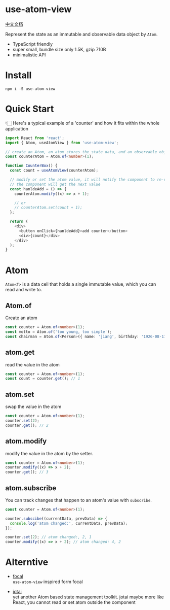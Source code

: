 # use-atom-view

[中文文档](./docs/zh.md)

Represent the state as an immutable and observable data object by `Atom`.

- TypeScript friendly
- super small, bundle size only 1.5K, gzip 710B
- minimalistic API

# Install

```
npm i -S use-atom-view
```

# Quick Start

👇🏻 Here's a typical example of a 'counter' and how it fits within the whole application

```typescript
import React from 'react';
import { Atom, useAtomView } from 'use-atom-view';

// create an Atom, an atom stores the state data, and an observable object.
const counterAtom = Atom.of<number>(1);

function CounterBox() {
  const count = useAtomView(counterAtom);

  // modify or set the atom value, it will notify the component to re-render,
  // the component will get the next value
  const hanldeAdd = () => {
    counterAtom.modify((x) => x + 1);

    // or
    // counterAtom.set(count + 1);
  };

  return (
    <div>
      <button onClick={hanldeAdd}>add counter</button>
      <div>{count}</div>
    </div>
  );
}
```

# Atom

`Atom<T>` is a data cell that holds a single immutable value, which you can read and write to.

## Atom.of

Create an atom

```typescript
const counter = Atom.of<number>(1);
const motto = Atom.of('too young, too simple');
const chairman = Atom.of<Person>({ name: 'jiang', birthday: '1926-08-17' });
```

## atom.get

read the value in the atom

```typescript
const counter = Atom.of<number>(1);
const count = counter.get(); // 1
```

## atom.set

swap the value in the atom

```typescript
const counter = Atom.of<number>(1);
counter.set(2);
counter.get(); // 2
```

## atom.modify

modify the value in the atom by the setter.

```typescript
const counter = Atom.of<number>(1);
counter.modify((x) => x + 2);
counter.get(); // 3
```

## atom.subscribe

You can track changes that happen to an atom's value with `subscribe`.

```typescript
const counter = Atom.of<number>(1);

counter.subscibe((currentData, prevData) => {
  console.log('atom changed:', currentData, prevData);
});

counter.set(2); // atom changed:, 2, 1
counter.modify((x) => x + 2); // atom changed: 4, 2
```

# Alterntive

- [focal](https://github.com/grammarly/focal)<br/>
  `use-atom-view` inspired form focal

- [jotai](https://github.com/pmndrs/jotai)<br/>
  yet another Atom based state management toolkit. jotai maybe more like React, you cannot read or set atom outside the component
